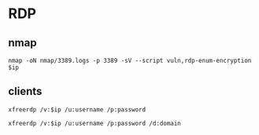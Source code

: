 # RDP

## nmap

```shell
nmap -oN nmap/3389.logs -p 3389 -sV --script vuln,rdp-enum-encryption $ip
```

## clients

```shell
xfreerdp /v:$ip /u:username /p:password
```

```shell
xfreerdp /v:$ip /u:username /p:password /d:domain
```
